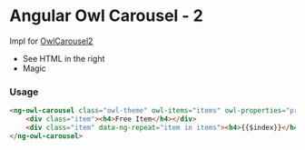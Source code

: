 # Angular Owl Carousel - 2

Impl for [OwlCarousel2]

  - See HTML in the right
  - Magic

### Usage

```html
<ng-owl-carousel class="owl-theme" owl-items="items" owl-properties="properties">
    <div class="item"><h4>Free Item</h4></div>
    <div class="item" data-ng-repeat="item in items"><h4>{{$index}}</h4></div>
</ng-owl-carousel>
```
   [OwlCarousel2]: <https://github.com/joemccann/dillinger>